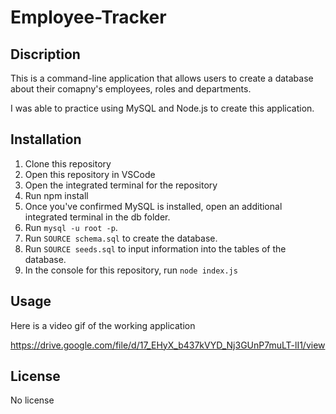 # Employee-Tracker

## Discription
This is a command-line application that allows users to create a database about their comapny's employees, roles and departments.

I was able to practice using MySQL and Node.js to create this application.

## Installation
1. Clone this repository
2. Open this repository in VSCode
3. Open the integrated terminal for the repository
4. Run npm install
5. Once you've confirmed MySQL is installed, open an additional integrated terminal in the db folder.
6. Run `mysql -u root -p`.
7. Run `SOURCE schema.sql` to create the database.
8. Run `SOURCE seeds.sql` to input information into the tables of the database.
9. In the console for this repository, run `node index.js`

## Usage
Here is a video gif of the working application

https://drive.google.com/file/d/17_EHyX_b437kVYD_Nj3GUnP7muLT-lI1/view

## License
No license
